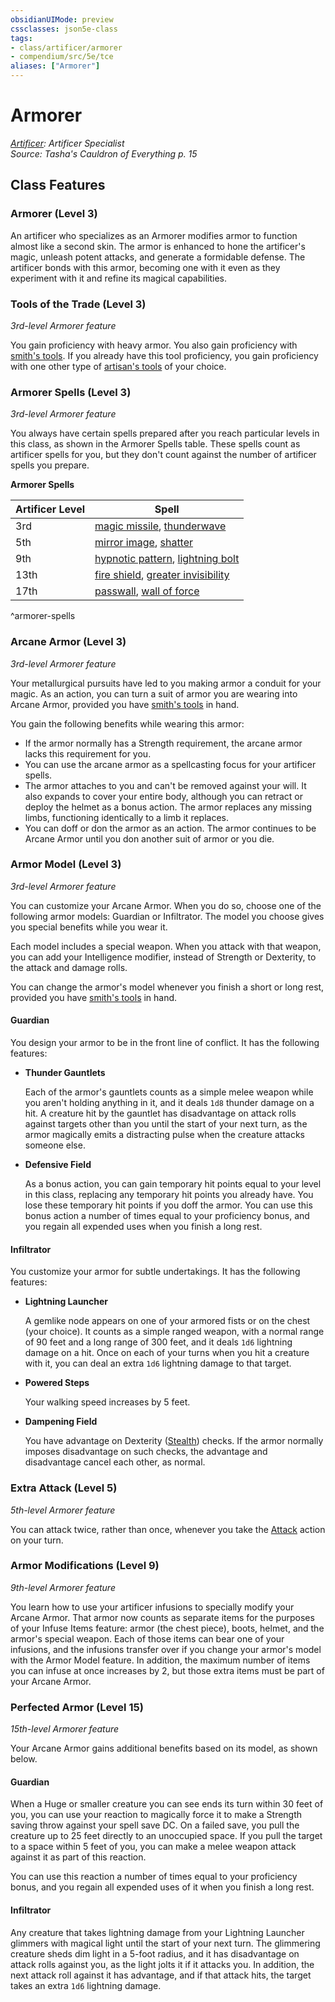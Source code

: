 ```yaml
---
obsidianUIMode: preview
cssclasses: json5e-class
tags:
- class/artificer/armorer
- compendium/src/5e/tce
aliases: ["Armorer"]
---
```

# Armorer
*[Artificer](artificer-tce.md): Artificer Specialist*  
*Source: Tasha's Cauldron of Everything p. 15*  


## Class Features

### Armorer (Level 3)

An artificer who specializes as an Armorer modifies armor to function almost like a second skin. The armor is enhanced to hone the artificer's magic, unleash potent attacks, and generate a formidable defense. The artificer bonds with this armor, becoming one with it even as they experiment with it and refine its magical capabilities.

### Tools of the Trade (Level 3)

*3rd-level Armorer feature*

You gain proficiency with heavy armor. You also gain proficiency with [smith's tools](/compendium/items/smiths-tools.md). If you already have this tool proficiency, you gain proficiency with one other type of [artisan's tools](/compendium/items/artisans-tools.md) of your choice.

### Armorer Spells (Level 3)

*3rd-level Armorer feature*

You always have certain spells prepared after you reach particular levels in this class, as shown in the Armorer Spells table. These spells count as artificer spells for you, but they don't count against the number of artificer spells you prepare.

**Armorer Spells**

| Artificer Level | Spell |
|-----------------|-------|
| 3rd | [magic missile](/compendium/spells/magic-missile.md), [thunderwave](/compendium/spells/thunderwave.md) |
| 5th | [mirror image](/compendium/spells/mirror-image.md), [shatter](/compendium/spells/shatter.md) |
| 9th | [hypnotic pattern](/compendium/spells/hypnotic-pattern.md), [lightning bolt](/compendium/spells/lightning-bolt.md) |
| 13th | [fire shield](/compendium/spells/fire-shield.md), [greater invisibility](/compendium/spells/greater-invisibility.md) |
| 17th | [passwall](/compendium/spells/passwall.md), [wall of force](/compendium/spells/wall-of-force.md) |
^armorer-spells

### Arcane Armor (Level 3)

*3rd-level Armorer feature*

Your metallurgical pursuits have led to you making armor a conduit for your magic. As an action, you can turn a suit of armor you are wearing into Arcane Armor, provided you have [smith's tools](/compendium/items/smiths-tools.md) in hand.

You gain the following benefits while wearing this armor:

- If the armor normally has a Strength requirement, the arcane armor lacks this requirement for you.  
- You can use the arcane armor as a spellcasting focus for your artificer spells.  
- The armor attaches to you and can't be removed against your will. It also expands to cover your entire body, although you can retract or deploy the helmet as a bonus action. The armor replaces any missing limbs, functioning identically to a limb it replaces.  
- You can doff or don the armor as an action. The armor continues to be Arcane Armor until you don another suit of armor or you die.  

### Armor Model (Level 3)

*3rd-level Armorer feature*

You can customize your Arcane Armor. When you do so, choose one of the following armor models: Guardian or Infiltrator. The model you choose gives you special benefits while you wear it.

Each model includes a special weapon. When you attack with that weapon, you can add your Intelligence modifier, instead of Strength or Dexterity, to the attack and damage rolls.

You can change the armor's model whenever you finish a short or long rest, provided you have [smith's tools](/compendium/items/smiths-tools.md) in hand.

#### Guardian

You design your armor to be in the front line of conflict. It has the following features:

- **Thunder Gauntlets**  

    Each of the armor's gauntlets counts as a simple melee weapon while you aren't holding anything in it, and it deals `1d8` thunder damage on a hit. A creature hit by the gauntlet has disadvantage on attack rolls against targets other than you until the start of your next turn, as the armor magically emits a distracting pulse when the creature attacks someone else.  

- **Defensive Field**  

    As a bonus action, you can gain temporary hit points equal to your level in this class, replacing any temporary hit points you already have. You lose these temporary hit points if you doff the armor. You can use this bonus action a number of times equal to your proficiency bonus, and you regain all expended uses when you finish a long rest.  

#### Infiltrator

You customize your armor for subtle undertakings. It has the following features:

- **Lightning Launcher**  

    A gemlike node appears on one of your armored fists or on the chest (your choice). It counts as a simple ranged weapon, with a normal range of 90 feet and a long range of 300 feet, and it deals `1d6` lightning damage on a hit. Once on each of your turns when you hit a creature with it, you can deal an extra `1d6` lightning damage to that target.  

- **Powered Steps**  

    Your walking speed increases by 5 feet.  

- **Dampening Field**  

    You have advantage on Dexterity ([Stealth](/compendium/rules/skills.md#Stealth)) checks. If the armor normally imposes disadvantage on such checks, the advantage and disadvantage cancel each other, as normal.  

### Extra Attack (Level 5)

*5th-level Armorer feature*

You can attack twice, rather than once, whenever you take the [Attack](2.%20GM%20Tools/Misc%20DND%20Handbook/compendium/rules/actions.md#Attack) action on your turn.

### Armor Modifications (Level 9)

*9th-level Armorer feature*

You learn how to use your artificer infusions to specially modify your Arcane Armor. That armor now counts as separate items for the purposes of your Infuse Items feature: armor (the chest piece), boots, helmet, and the armor's special weapon. Each of those items can bear one of your infusions, and the infusions transfer over if you change your armor's model with the Armor Model feature. In addition, the maximum number of items you can infuse at once increases by 2, but those extra items must be part of your Arcane Armor.

### Perfected Armor (Level 15)

*15th-level Armorer feature*

Your Arcane Armor gains additional benefits based on its model, as shown below.

#### Guardian

When a Huge or smaller creature you can see ends its turn within 30 feet of you, you can use your reaction to magically force it to make a Strength saving throw against your spell save DC. On a failed save, you pull the creature up to 25 feet directly to an unoccupied space. If you pull the target to a space within 5 feet of you, you can make a melee weapon attack against it as part of this reaction.

You can use this reaction a number of times equal to your proficiency bonus, and you regain all expended uses of it when you finish a long rest.

#### Infiltrator

Any creature that takes lightning damage from your Lightning Launcher glimmers with magical light until the start of your next turn. The glimmering creature sheds dim light in a 5-foot radius, and it has disadvantage on attack rolls against you, as the light jolts it if it attacks you. In addition, the next attack roll against it has advantage, and if that attack hits, the target takes an extra `1d6` lightning damage.